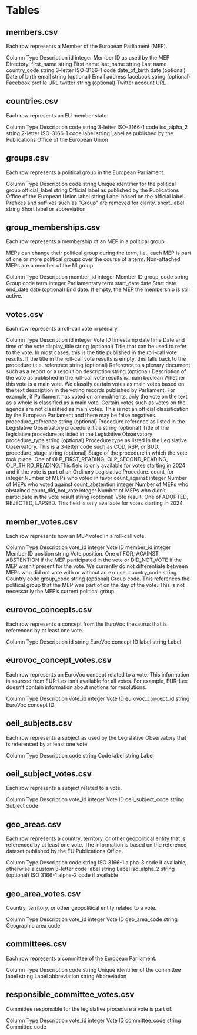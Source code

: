 # Tables
## members.csv
Each row represents a Member of the European Parliament (MEP).

Column	Type	Description
id	integer	Member ID as used by the MEP Directory.
first_name	string	First name
last_name	string	Last name
country_code	string	3-letter ISO-3166-1 code
date_of_birth	date (optional)	Date of birth
email	string (optional)	Email address
facebook	string (optional)	Facebook profile URL
twitter	string (optional)	Twitter account URL
## countries.csv
Each row represents an EU member state.

Column	Type	Description
code	string	3-letter ISO-3166-1 code
iso_alpha_2	string	2-letter ISO-3166-1 code
label	string	Label as published by the Publications Office of the European Union
## groups.csv
Each row represents a political group in the European Parliament.

Column	Type	Description
code	string	Unique identifier for the political group
official_label	string	Official label as published by the Publications Office of the European Union
label	string	Label based on the official label. Prefixes and suffixes such as "Group" are removed for clarity.
short_label	string	Short label or abbreviation
## group_memberships.csv
Each row represents a membership of an MEP in a political group.

MEPs can change their political group during the term, i.e., each MEP is part of one or more political groups over the course of a term. Non-attached MEPs are a member of the NI group.

Column	Type	Description
member_id	integer	Member ID
group_code	string	Group code
term	integer	Parliamentary term
start_date	date	Start date
end_date	date (optional)	End date. If empty, the MEP the membership is still active.
## votes.csv
Each row represents a roll-call vote in plenary.

Column	Type	Description
id	integer	Vote ID
timestamp	dateTime	Date and time of the vote
display_title	string (optional)	Title that can be used to refer to the vote. In most cases, this is the title published in the roll-call vote results. If the title in the roll-call vote results is empty, this falls back to the procedure title.
reference	string (optional)	Reference to a plenary document such as a report or a resolution
description	string (optional)	Description of the vote as published in the roll-call vote results
is_main	boolean	Whether this vote is a main vote. We classify certain votes as main votes based on the text description in the voting records published by Parliament. For example, if Parliament has voted on amendments, only the vote on the text as a whole is classified as a main vote. Certain votes such as votes on the agenda are not classified as main votes. This is not an official classification by the European Parliament and there may be false negatives.
procedure_reference	string (optional)	Procedure reference as listed in the Legislative Observatory
procedure_title	string (optional)	Title of the legislative procedure as listed in the Legislative Observatory
procedure_type	string (optional)	Procedure type as listed in the Legislative Observatory. This is a 3-letter code such as COD, RSP, or BUD.
procedure_stage	string (optional)	Stage of the procedure in which the vote took place. One of OLP_FIRST_READING, OLP_SECOND_READING, OLP_THIRD_READING.This field is only available for votes starting in 2024 and if the vote is part of an Ordinary Legislative Procedure.
count_for	integer	Number of MEPs who voted in favor
count_against	integer	Number of MEPs who voted against
count_abstention	integer	Number of MEPs who abstained
count_did_not_vote	integer	Number of MEPs who didn’t participate in the vote
result	string (optional)	Vote result. One of ADOPTED, REJECTED, LAPSED. This field is only available for votes starting in 2024.
## member_votes.csv
Each row represents how an MEP voted in a roll-call vote.

Column	Type	Description
vote_id	integer	Vote ID
member_id	integer	Member ID
position	string	Vote position. One of FOR, AGAINST, ABSTENTION if the MEP participated in the vote or DID_NOT_VOTE if the MEP wasn’t present for the vote. We currently do not differentiate between MEPs who did not vote with or without an excuse.
country_code	string	Country code
group_code	string (optional)	Group code. This references the political group that the MEP was part of on the day of the vote. This is not necessarily the MEP’s current political group.
## eurovoc_concepts.csv
Each row represents a concept from the EuroVoc thesaurus that is referenced by at least one vote.

Column	Type	Description
id	string	EuroVoc concept ID
label	string	Label
## eurovoc_concept_votes.csv
Each row represents an EuroVoc concept related to a vote. This information is sourced from EUR-Lex isn’t available for all votes. For example, EUR-Lex doesn’t contain information about motions for resolutions.

Column	Type	Description
vote_id	integer	Vote ID
eurovoc_concept_id	string	EuroVoc concept ID
## oeil_subjects.csv
Each row represents a subject as used by the Legislative Observatory that is referenced by at least one vote.

Column	Type	Description
code	string	Code
label	string	Label
## oeil_subject_votes.csv
Each row represents a subject related to a vote.

Column	Type	Description
vote_id	integer	Vote ID
oeil_subject_code	string	Subject code
## geo_areas.csv
Each row represents a country, territory, or other geopolitical entity that is referenced by at least one vote. The information is based on the reference dataset published by the EU Publications Office.

Column	Type	Description
code	string	ISO 3166-1 alpha-3 code if available, otherwise a custom 3-letter code
label	string	Label
iso_alpha_2	string (optional)	ISO 3166-1 alpha-2 code if available
## geo_area_votes.csv
Country, territory, or other geopolitical entity related to a vote.

Column	Type	Description
vote_id	integer	Vote ID
geo_area_code	string	Geographic area code
## committees.csv
Each row represents a committee of the European Parliament.

Column	Type	Description
code	string	Unique identifier of the committee
label	string	Label
abbreviation	string	Abbreviation
## responsible_committee_votes.csv
Committee responsible for the legislative procedure a vote is part of.

Column	Type	Description
vote_id	integer	Vote ID
committee_code	string	Committee code
